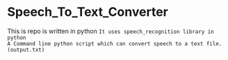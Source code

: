 # Speech_To_Text_Converter

This is repo is written in python
`It uses speech_recognition library in python` <br />
`A Command line python script which can convert speech to a text file.(output.txt)`

